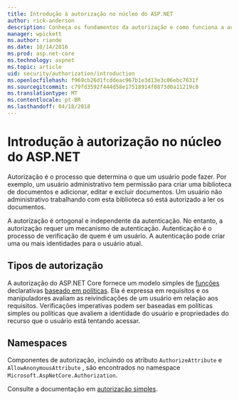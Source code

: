 ```yaml
---
title: Introdução à autorização no núcleo do ASP.NET
author: rick-anderson
description: Conheça os fundamentos da autorização e como funciona a autorização em aplicativos do ASP.NET Core.
manager: wpickett
ms.author: riande
ms.date: 10/14/2016
ms.prod: asp.net-core
ms.technology: aspnet
ms.topic: article
uid: security/authorization/introduction
ms.openlocfilehash: f969cb26d1fcddeac967b1e3d13e3c06ebc7631f
ms.sourcegitcommit: c79fd3592f444d58e17518914f8873d0a11219c0
ms.translationtype: MT
ms.contentlocale: pt-BR
ms.lasthandoff: 04/18/2018
---
```

# <a name="introduction-to-authorization-in-aspnet-core"></a>Introdução à autorização no núcleo do ASP.NET

<a name="security-authorization-introduction"></a>

Autorização é o processo que determina o que um usuário pode fazer. Por exemplo, um usuário administrativo tem permissão para criar uma biblioteca de documentos e adicionar, editar e excluir documentos. Um usuário não administrativo trabalhando com esta biblioteca só está autorizado a ler os documentos.

A autorização é ortogonal e independente da autenticação. No entanto, a autorização requer um mecanismo de autenticação. Autenticação é o processo de verificação de quem é um usuário. A autenticação pode criar uma ou mais identidades para o usuário atual.

## <a name="authorization-types"></a>Tipos de autorização

A autorização do ASP.NET Core fornece um modelo simples de [funções](xref:security/authorization/roles) declarativas [baseado em políticas](xref:security/authorization/policies). Ela é expressa em requisitos e os manipuladores avaliam as reivindicações de um usuário em relação aos requisitos. Verificações imperativas podem ser baseadas em políticas simples ou políticas que avaliem a identidade do usuário e propriedades do recurso que o usuário está tentando acessar.

## <a name="namespaces"></a>Namespaces

Componentes de autorização, incluindo os atributo `AuthorizeAttribute` e `AllowAnonymousAttribute` , são encontrados no namespace `Microsoft.AspNetCore.Authorization`.

Consulte a documentação em [autorização simples](xref:security/authorization/simple).
